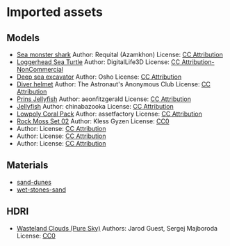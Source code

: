 # Imported assets

## Models
- [Sea monster shark](https://sketchfab.com/3d-models/sea-monster-shark-concept-1bac24918bc5411286a29d2560d4f073)
  Author: Requital (Azamkhon)
  License: [CC Attribution](http://creativecommons.org/licenses/by/4.0/)
- [Loggerhead Sea Turtle](https://sketchfab.com/3d-models/model-47a-loggerhead-sea-turtle-c438e81e796d41d9a6ae4cc147ef8d4f)
  Author: DigitalLife3D
  License: [CC Attribution-NonCommercial](http://creativecommons.org/licenses/by-nc/4.0/)
- [Deep sea excavator](https://sketchfab.com/3d-models/deep-sea-excavator-20f2991d6a9c4ae4a18c6a9d920a89c0)
  Author: Osho
  License: [CC Attribution](http://creativecommons.org/licenses/by/4.0/)
- [Diver helmet](https://sketchfab.com/3d-models/diver-helmet-54396e292300481facd9be72d401de5d)
  Author: The Astronaut's Anonymous Club
  License: [CC Attribution](http://creativecommons.org/licenses/by/4.0/)
- [Prins Jellyfish](https://sketchfab.com/3d-models/prins-jellyfish-3cfe9d4021b14a5fad8372bcb490956b)
  Author: aeonfitzgerald
  License: [CC Attribution](http://creativecommons.org/licenses/by/4.0/)
- [Jellyfish](https://sketchfab.com/3d-models/jellyfish-d93ac9460e8946ce9b33048e4954b0dd)
  Author: chinabazooka
  License: [CC Attribution](http://creativecommons.org/licenses/by/4.0/)
- [Lowpoly Coral Pack](https://sketchfab.com/3d-models/lowpoly-coral-pack-29d5be0e220f48818346cabfa065e887)
  Author: assetfactory
  License: [CC Attribution](http://creativecommons.org/licenses/by/4.0/)
- [Rock Moss Set 02](https://polyhaven.com/a/rock_moss_set_02)
  Author: Kless Gyzen
  License: [CC0](https://creativecommons.org/publicdomain/zero/1.0/)
- []()
  Author: 
  License: [CC Attribution](http://creativecommons.org/licenses/by/4.0/)
- []()
  Author: 
  License: [CC Attribution](http://creativecommons.org/licenses/by/4.0/)
- []()
  Author: 
  License: [CC Attribution](http://creativecommons.org/licenses/by/4.0/)

## Materials
- [sand-dunes](https://freepbr.com/materials/sand-dunes/)
- [wet-stones-sand](https://freepbr.com/materials/wet-stones-sand/)

## HDRI
- [Wasteland Clouds (Pure Sky)](https://polyhaven.com/a/wasteland_clouds_puresky)
  Authors: Jarod Guest, Sergej Majboroda
  License: [CC0](https://creativecommons.org/publicdomain/zero/1.0/)

